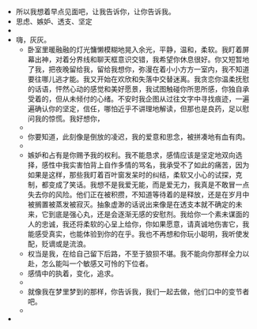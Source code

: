 - 所以我想着早点见面吧，让我告诉你，让你告诉我。
- 思虑、嫉妒、透支、坚定
-
- 嗨，灰灰。
	- 卧室里暖融融的灯光慵懒模糊地晃入余光，平静，温和，柔软。我盯着屏幕出神，对着分界线和聊天框意识交错，我希望你休息很好。你又短暂地了我，把夜晚留给我，留给我想你，弥漫在着小小方方一室内，我不知道要往哪儿逃才能。我又开始在欢欣和失落中交替迷离。我贪恋你温柔抚慰的话语，怦然心动的感觉和美好愿景，我试图触碰你所思所感，你独自承受着的，但从未倾付的心绪。不安时我企图从过往文字中寻找痕迹，一遍遍确认你的坚定，信任，哪怕近乎不讲理地解读，但那也是良药，足以慰问我的惊慌。我好想你，
	-
	- 你要知道，此刻像是倒放的凌迟，我的爱意和思念，被拼凑地有血有肉。
	-
	- 嫉妒和占有是你赐予我的权利。我不能恳求，感情应该是坚定地双向选择，感性中我实害怕背上自作多情的骂名，我承受不了如此的痛苦，因为如果是这样，那些我盯着百叶窗发呆时的纠结，柔软又小心的试探，克制，都变成了笑话。我想不是我爱无能，而是爱无力，我真是不敢冒一点失去你的风险。他们正在被积攒，不知道等待着的是释放，还是在岁月中被搁置被蒸发被寂灭。抽象虚渺的话说出来像是在透支本就不确定的未来，它到底是强心丸，还是会逐渐无感的安慰剂。我给你一个素未谋面的人的忠诚，我还将柔软的心呈上给你，你如果愿意，请真诚地伤害它，我能感受真实，也能体验到你的在乎。我也不再想和你玩小聪明，我听使发配，贬谪或是流浪。
	- 权当是我，在给自己留下后路，不至于狼狈不堪。我不能向你那样全力以赴，怎么能叫一个敏感又可怜的下位者。
	- 感情中的执着，变化，追求。
	-
	- 就像我在梦里梦到的那样，你告诉我，我们一起去做，他们口中的变节者吧。
	-
-